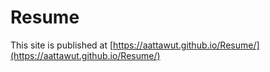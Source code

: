 # Resume
 This site is published at [https://aattawut.github.io/Resume/](https://aattawut.github.io/Resume/)
